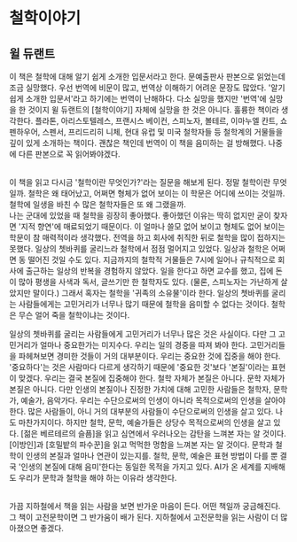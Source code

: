 # 철학이야기
## 윌 듀랜트

이 책은 철학에 대해 알기 쉽게 소개한 입문서라고 한다. 문예출판사 판본으로 읽었는데 조금 실망했다. 우선 번역에 비문이 많고, 번역상 이해하기 어려운 문장도 많았다. &#39;알기 쉽게 소개한 입문서&#39;라고 하기에는 번역이 난해하다. 다소 실망을 했지만 &#39;번역&#39;에 실망을 한 것이지 윌 듀랜트의 \[철학이야기] 자체에 실망을 한 것은 아니다. 훌륭한 책이라 생각한다. 플라톤, 아리스토텔레스, 프랜시스 베이컨, 스피노자, 볼테르, 이마누엘 칸트, 쇼펜하우어, 스펜서, 프리드리히 니체, 현대 유럽 및 미국 철학자들 등 철학계의 거물들을 깊이 있게 소개하는 책이다. 괜찮은 책인데 번역이 이 책을 음미하는 걸 방해했다. 나중에 다른 판본으로 꼭 읽어봐야겠다.

<br>
 이 책을 읽고 다시금 &#39;철학이란 무엇인가?&#39;라는 질문을 해보게 된다. 정말 철학이란 무엇일까. 철학은 왜 태어났고, 어쩌면 형체가 없어 보이는 이 학문은 어디에 쓰이는 것일까. 철학에 일생을 바친 수 많은 철학자들은 또 왜 그랬을까.

<br>
 나는 군대에 있었을 때 철학을 굉장히 좋아했다. 좋아했던 이유는 딱히 없지만 굳이 찾자면 &#39;지적 향연&#39;에 매료되었기 때문이다. 이 얼마나 쓸모 없어 보이고 형체도 없어 보이는 학문이 참 매력적이라 생각했다. 전역을 하고 회사에 취직한 뒤로 철학을 많이 접하지는 못했다. 일상의 쳇바퀴를 굴리느라 철학에서 점점 멀어지고 있었다. 일상과 철학은 어쩌면 동 떨어진 것일 수도 있다. 지금까지의 철학적 거물들은 7시에 일어나 규칙적으로 회사에 출근하는 일상의 반복을 경험하지 않았다. 일을 한다고 하면 교수를 했고, 집에 돈이 많아 평생을 사색과 독서, 글쓰기만 한 철학자도 있다. (물론, 스피노자는 가난하게 살았지만 말이다.) 그래서 혹자는 철학을 &#39;귀족의 소유물&#39;이라 한다. 일상의 쳇바퀴를 굴리는 사람들에게는 고민거리가 너무나 많기 때문에 철학을 음미할 수 없다는 것이다. 철학은 무슨 얼어 죽을 철학이냐는 것이다.

 일상의 쳇바퀴를 굴리는 사람들에게 고민거리가 너무나 많은 것은 사실이다.  다만 그 고민거리가 얼마나 중요한가는 미지수다. 우리는 일의 경중을 따져 봐야 한다. 고민거리들을 파헤쳐보면 경미한 것들이 거의 대부분이다. 우리는 중요한 것에 집중을 해야 한다. &#39;중요하다&#39;는 것은 사람마다 다르게 생각하기 때문에 &#39;중요한 것&#39;보다 &#39;본질&#39;이라는 표현이 맞겠다. 우리는 결국 본질에 집중해야 한다. 철학 자체가 본질은 아니다. 문학 자체가 본질은 아니다. 다만 인생의 본질이나 진정한 가치에 대해 고민한 사람들은 철학자, 문학가, 예술가, 음악가다. 우리는 수단으로써의 인생이 아니라 목적으로써의 인생을 살아야 한다. 많은 사람들이, 아니 거의 대부분의 사람들이 수단으로써의 인생을 살고 있다. 나도 마찬가지이다. 하지만 철학, 문학, 예술가들은 상당수 목적으로써의 인생을 살고 있다. [젊은 베르테르의 슬픔]을 읽고 심연에서 우러나오는 감탄을 느껴본 자는 알 것이다. [이방인]과 [호밀밭의 파수꾼]을 읽고 먹먹한 멍함을 느껴본 자는 알 것이다. 문학과 철학이 인생의 본질과 얼마나 연관이 있는지를. 철학, 문학, 예술은 표현 방법이 다를 뿐 결국 &#39;인생의 본질에 대해 음미&#39;한다는 동일한 목적을 가지고 있다. AI가 온 세계를 지배해도 우리가 문학과 철학을 해야 하는 이유라 생각한다.

 <br>
 가끔 지하철에서 책을 읽는 사람을 보면 반가운 마음이 든다. 어떤 책일까 궁금해진다. 그 책이 고전문학이면 그 반가움이 배가 된다. 지하철에서 고전문학을 읽는 사람이 더 많아졌으면 좋겠다.
